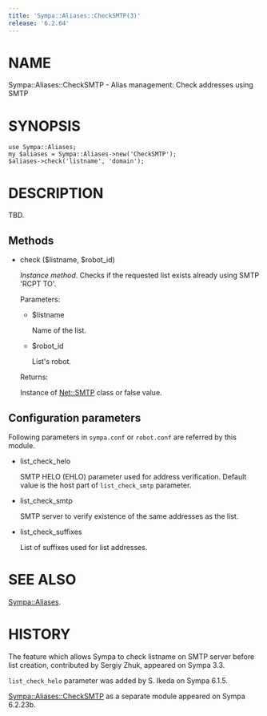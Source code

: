 ```yaml
---
title: 'Sympa::Aliases::CheckSMTP(3)'
release: '6.2.64'
---
```


# NAME

Sympa::Aliases::CheckSMTP - Alias management: Check addresses using SMTP

# SYNOPSIS

    use Sympa::Aliases;
    my $aliases = Sympa::Aliases->new('CheckSMTP');
    $aliases->check('listname', 'domain');

# DESCRIPTION 

TBD.

## Methods

- check ($listname, $robot\_id)

    _Instance method_.
    Checks if the requested list exists already using SMTP 'RCPT TO'.

    Parameters:

    - $listname

        Name of the list.

    - $robot\_id

        List's robot.

    Returns:

    Instance of [Net::SMTP](https://metacpan.org/pod/Net%3A%3ASMTP) class or false value.

## Configuration parameters

Following parameters in `sympa.conf` or `robot.conf` are referred by
this module.

- list\_check\_helo

    SMTP HELO (EHLO) parameter used for address verification.
    Default value is the host part of `list_check_smtp` parameter.

- list\_check\_smtp

    SMTP server to verify existence of the same addresses as the list.

- list\_check\_suffixes

    List of suffixes used for list addresses.

# SEE ALSO

[Sympa::Aliases](./Sympa-Aliases.3.md).

# HISTORY

The feature which allows Sympa to check listname on SMTP server
before list creation, contributed by Sergiy Zhuk, appeared on Sympa 3.3.

`list_check_helo` parameter was added by S. Ikeda on Sympa 6.1.5.

[Sympa::Aliases::CheckSMTP](./Sympa-Aliases-CheckSMTP.3.md) as a separate module appeared on Sympa 6.2.23b.
